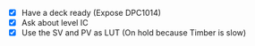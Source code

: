 - [x] Have a deck ready (Expose DPC1014)
- [x] Ask about level IC
- [x] Use the SV and PV as LUT (On hold because Timber is slow)
